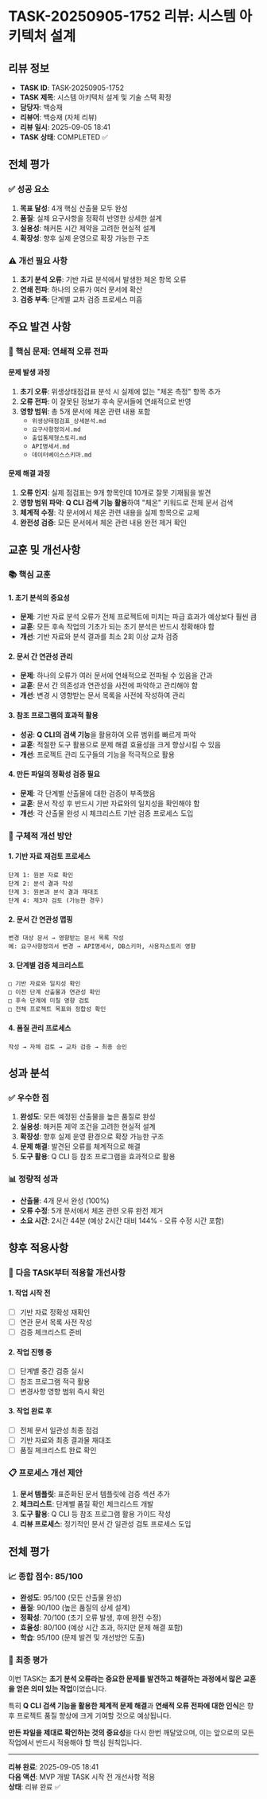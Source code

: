 # TASK-20250905-1752 리뷰: 시스템 아키텍처 설계

## 리뷰 정보
- **TASK ID**: TASK-20250905-1752
- **TASK 제목**: 시스템 아키텍처 설계 및 기술 스택 확정
- **담당자**: 백승재
- **리뷰어**: 백승재 (자체 리뷰)
- **리뷰 일시**: 2025-09-05 18:41
- **TASK 상태**: COMPLETED ✅

## 전체 평가

### ✅ 성공 요소
1. **목표 달성**: 4개 핵심 산출물 모두 완성
2. **품질**: 실제 요구사항을 정확히 반영한 상세한 설계
3. **실용성**: 해커톤 시간 제약을 고려한 현실적 설계
4. **확장성**: 향후 실제 운영으로 확장 가능한 구조

### ⚠️ 개선 필요 사항
1. **초기 분석 오류**: 기반 자료 분석에서 발생한 체온 항목 오류
2. **연쇄 전파**: 하나의 오류가 여러 문서에 확산
3. **검증 부족**: 단계별 교차 검증 프로세스 미흡

## 주요 발견 사항

### 🚨 **핵심 문제: 연쇄적 오류 전파**

#### 문제 발생 과정
1. **초기 오류**: 위생상태점검표 분석 시 실제에 없는 "체온 측정" 항목 추가
2. **오류 전파**: 이 잘못된 정보가 후속 문서들에 연쇄적으로 반영
3. **영향 범위**: 총 5개 문서에 체온 관련 내용 포함
   - `위생상태점검표_상세분석.md`
   - `요구사항정의서.md`
   - `출입통제형스토리.md`
   - `API명세서.md`
   - `데이터베이스스키마.md`

#### 문제 해결 과정
1. **오류 인지**: 실제 점검표는 9개 항목인데 10개로 잘못 기재됨을 발견
2. **영향 범위 파악**: **Q CLI 검색 기능 활용**하여 "체온" 키워드로 전체 문서 검색
3. **체계적 수정**: 각 문서에서 체온 관련 내용을 실제 항목으로 교체
4. **완전성 검증**: 모든 문서에서 체온 관련 내용 완전 제거 확인

## 교훈 및 개선사항

### 📚 **핵심 교훈**

#### 1. 초기 분석의 중요성
- **문제**: 기반 자료 분석 오류가 전체 프로젝트에 미치는 파급 효과가 예상보다 훨씬 큼
- **교훈**: 모든 후속 작업의 기초가 되는 초기 분석은 반드시 정확해야 함
- **개선**: 기반 자료와 분석 결과를 최소 2회 이상 교차 검증

#### 2. 문서 간 연관성 관리
- **문제**: 하나의 오류가 여러 문서에 연쇄적으로 전파될 수 있음을 간과
- **교훈**: 문서 간 의존성과 연관성을 사전에 파악하고 관리해야 함
- **개선**: 변경 시 영향받는 문서 목록을 사전에 작성하여 관리

#### 3. 참조 프로그램의 효과적 활용
- **성공**: **Q CLI의 검색 기능**을 활용하여 오류 범위를 빠르게 파악
- **교훈**: 적절한 도구 활용으로 문제 해결 효율성을 크게 향상시킬 수 있음
- **개선**: 프로젝트 관리 도구들의 기능을 적극적으로 활용

#### 4. 만든 파일의 정확성 검증 필요
- **문제**: 각 단계별 산출물에 대한 검증이 부족했음
- **교훈**: 문서 작성 후 반드시 기반 자료와의 일치성을 확인해야 함
- **개선**: 각 산출물 완성 시 체크리스트 기반 검증 프로세스 도입

### 🔧 **구체적 개선 방안**

#### 1. 기반 자료 재검토 프로세스
```
단계 1: 원본 자료 확인
단계 2: 분석 결과 작성
단계 3: 원본과 분석 결과 재대조
단계 4: 제3자 검토 (가능한 경우)
```

#### 2. 문서 간 연관성 맵핑
```
변경 대상 문서 → 영향받는 문서 목록 작성
예: 요구사항정의서 변경 → API명세서, DB스키마, 사용자스토리 영향
```

#### 3. 단계별 검증 체크리스트
```
□ 기반 자료와 일치성 확인
□ 이전 단계 산출물과 연관성 확인
□ 후속 단계에 미칠 영향 검토
□ 전체 프로젝트 목표와 정합성 확인
```

#### 4. 품질 관리 프로세스
```
작성 → 자체 검토 → 교차 검증 → 최종 승인
```

## 성과 분석

### ✅ **우수한 점**
1. **완성도**: 모든 예정된 산출물을 높은 품질로 완성
2. **실용성**: 해커톤 제약 조건을 고려한 현실적 설계
3. **확장성**: 향후 실제 운영 환경으로 확장 가능한 구조
4. **문제 해결**: 발견된 오류를 체계적으로 해결
5. **도구 활용**: Q CLI 등 참조 프로그램을 효과적으로 활용

### 📊 **정량적 성과**
- **산출물**: 4개 문서 완성 (100%)
- **오류 수정**: 5개 문서에서 체온 관련 오류 완전 제거
- **소요 시간**: 2시간 44분 (예상 2시간 대비 144% - 오류 수정 시간 포함)

## 향후 적용사항

### 🎯 **다음 TASK부터 적용할 개선사항**

#### 1. 작업 시작 전
- [ ] 기반 자료 정확성 재확인
- [ ] 연관 문서 목록 사전 작성
- [ ] 검증 체크리스트 준비

#### 2. 작업 진행 중
- [ ] 단계별 중간 검증 실시
- [ ] 참조 프로그램 적극 활용
- [ ] 변경사항 영향 범위 즉시 확인

#### 3. 작업 완료 후
- [ ] 전체 문서 일관성 최종 점검
- [ ] 기반 자료와 최종 결과물 재대조
- [ ] 품질 체크리스트 완료 확인

### 📋 **프로세스 개선 제안**
1. **문서 템플릿**: 표준화된 문서 템플릿에 검증 섹션 추가
2. **체크리스트**: 단계별 품질 확인 체크리스트 개발
3. **도구 활용**: Q CLI 등 참조 프로그램 활용 가이드 작성
4. **리뷰 프로세스**: 정기적인 문서 간 일관성 검토 프로세스 도입

## 전체 평가

### 📈 **종합 점수: 85/100**
- **완성도**: 95/100 (모든 산출물 완성)
- **품질**: 90/100 (높은 품질의 상세 설계)
- **정확성**: 70/100 (초기 오류 발생, 후에 완전 수정)
- **효율성**: 80/100 (예상 시간 초과, 하지만 문제 해결 포함)
- **학습**: 95/100 (문제 발견 및 개선방안 도출)

### 🎯 **최종 평가**
이번 TASK는 **초기 분석 오류라는 중요한 문제를 발견하고 해결하는 과정에서 많은 교훈을 얻은 의미 있는 작업**이었습니다. 

특히 **Q CLI 검색 기능을 활용한 체계적 문제 해결**과 **연쇄적 오류 전파에 대한 인식**은 향후 프로젝트 품질 향상에 크게 기여할 것으로 예상됩니다.

**만든 파일을 제대로 확인하는 것의 중요성**을 다시 한번 깨달았으며, 이는 앞으로의 모든 작업에서 반드시 적용해야 할 핵심 원칙입니다.

---
**리뷰 완료**: 2025-09-05 18:41  
**다음 액션**: MVP 개발 TASK 시작 전 개선사항 적용  
**상태**: 리뷰 완료 ✅
